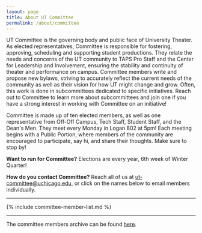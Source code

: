 ```yaml
---
layout: page
title: About UT Committee
permalink: /about/committee
---
```


UT Committee is the governing body and public face of University Theater. As elected representatives, Committee is responsible for fostering, approving, scheduling and supporting student productions. They relate the needs and concerns of the UT community to TAPS Pro Staff and the Center for Leadership and Involvement, ensuring the stability and continuity of theater and performance on campus. Committee members write and propose new bylaws, striving to accurately reflect the current needs of the community as well as their vision for how UT might change and grow. Often, this work is done in subcommittees dedicated to specific initiatives. Reach out to Committee to learn more about subcommittees and join one if you have a strong interest in working with Committee on an initiative!

Committee is made up of ten elected members, as well as one representative from Off-Off Campus, Tech Staff, Student Staff, and the Dean's Men. They meet every Monday in Logan 802 at 5pm! Each meeting begins with a Public Portion, where members of the community are encouraged to participate, say hi, and share their thoughts. Make sure to stop by! 

**Want to run for Committee?** Elections are every year, 6th week of Winter Quarter!

**How do you contact Committee?** Reach all of us at [ut-committee@uchicago.edu](mailto:ut-committee@uchicago.edu), or click on the names below to email members individually. 

---

{% include committee-member-list.md %}

---

The committee members archive can be found [here](/archive/committee-members).